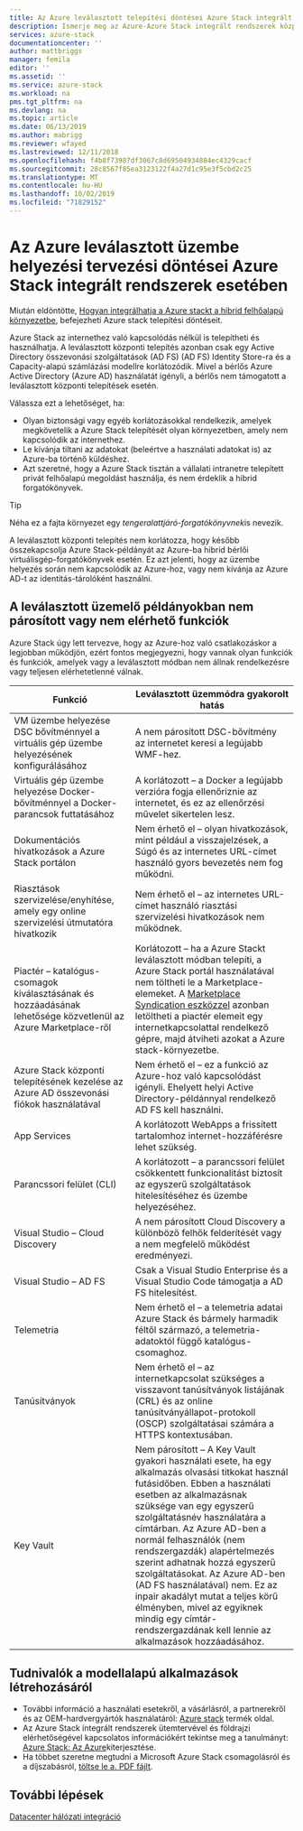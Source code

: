 ```yaml
---
title: Az Azure leválasztott telepítési döntései Azure Stack integrált rendszerek esetében | Microsoft Docs
description: Ismerje meg az Azure-Azure Stack integrált rendszerek központi telepítését és a megfontolandó tervezési döntéseket.
services: azure-stack
documentationcenter: ''
author: mattbriggs
manager: femila
editor: ''
ms.assetid: ''
ms.service: azure-stack
ms.workload: na
pms.tgt_pltfrm: na
ms.devlang: na
ms.topic: article
ms.date: 06/13/2019
ms.author: mabrigg
ms.reviewer: wfayed
ms.lastreviewed: 12/11/2018
ms.openlocfilehash: f4b8f73987df3067c8d69504934884ec4329cacf
ms.sourcegitcommit: 28c8567f85ea3123122f4a27d1c95e3f5cbd2c25
ms.translationtype: MT
ms.contentlocale: hu-HU
ms.lasthandoff: 10/02/2019
ms.locfileid: "71829152"
---
```

# <a name="azure-disconnected-deployment-planning-decisions-for-azure-stack-integrated-systems"></a>Az Azure leválasztott üzembe helyezési tervezési döntései Azure Stack integrált rendszerek esetében
Miután eldöntötte, [Hogyan integrálhatja a Azure stackt a hibrid felhőalapú környezetbe](azure-stack-connection-models.md), befejezheti Azure stack telepítési döntéseit.

Azure Stack az internethez való kapcsolódás nélkül is telepítheti és használhatja. A leválasztott központi telepítés azonban csak egy Active Directory összevonási szolgáltatások (AD FS) (AD FS) Identity Store-ra és a Capacity-alapú számlázási modellre korlátozódik. Mivel a bérlős Azure Active Directory (Azure AD) használatát igényli, a bérlős nem támogatott a leválasztott központi telepítések esetén.

Válassza ezt a lehetőséget, ha:
- Olyan biztonsági vagy egyéb korlátozásokkal rendelkezik, amelyek megkövetelik a Azure Stack telepítését olyan környezetben, amely nem kapcsolódik az internethez.
- Le kívánja tiltani az adatokat (beleértve a használati adatokat is) az Azure-ba történő küldéshez.
- Azt szeretné, hogy a Azure Stack tisztán a vállalati intranetre telepített privát felhőalapú megoldást használja, és nem érdeklik a hibrid forgatókönyvek.

> [!TIP]
> Néha ez a fajta környezet egy *tengeralattjáró-forgatókönyvnek*is nevezik.

A leválasztott központi telepítés nem korlátozza, hogy később összekapcsolja Azure Stack-példányát az Azure-ba hibrid bérlői virtuálisgép-forgatókönyvek esetén. Ez azt jelenti, hogy az üzembe helyezés során nem kapcsolódik az Azure-hoz, vagy nem kívánja az Azure AD-t az identitás-tárolóként használni.

## <a name="features-that-are-impaired-or-unavailable-in-disconnected-deployments"></a>A leválasztott üzemelő példányokban nem párosított vagy nem elérhető funkciók 
Azure Stack úgy lett tervezve, hogy az Azure-hoz való csatlakozáskor a legjobban működjön, ezért fontos megjegyezni, hogy vannak olyan funkciók és funkciók, amelyek vagy a leválasztott módban nem állnak rendelkezésre vagy teljesen elérhetetlenné válnak.

|Funkció|Leválasztott üzemmódra gyakorolt hatás|
|-----|-----|
|VM üzembe helyezése DSC bővítménnyel a virtuális gép üzembe helyezésének konfigurálásához|A nem párosított DSC-bővítmény az internetet keresi a legújabb WMF-hez.|
|Virtuális gép üzembe helyezése Docker-bővítménnyel a Docker-parancsok futtatásához|A korlátozott – a Docker a legújabb verzióra fogja ellenőriznie az internetet, és ez az ellenőrzési művelet sikertelen lesz.|
|Dokumentációs hivatkozások a Azure Stack portálon|Nem érhető el – olyan hivatkozások, mint például a visszajelzések, a Súgó és az internetes URL-címet használó gyors bevezetés nem fog működni.|
|Riasztások szervizelése/enyhítése, amely egy online szervizelési útmutatóra hivatkozik|Nem érhető el – az internetes URL-címet használó riasztási szervizelési hivatkozások nem működnek.|
|Piactér – katalógus-csomagok kiválasztásának és hozzáadásának lehetősége közvetlenül az Azure Marketplace-ről|Korlátozott – ha a Azure Stackt leválasztott módban telepíti, a Azure Stack portál használatával nem töltheti le a Marketplace-elemeket. A [Marketplace Syndication eszközzel](azure-stack-download-azure-marketplace-item.md) azonban letöltheti a piactér elemeit egy internetkapcsolattal rendelkező gépre, majd átviheti azokat a Azure stack-környezetbe.|
|Azure Stack központi telepítésének kezelése az Azure AD összevonási fiókok használatával|Nem érhető el – ez a funkció az Azure-hoz való kapcsolódást igényli. Ehelyett helyi Active Directory-példánnyal rendelkező AD FS kell használni.|
|App Services|A korlátozott WebApps a frissített tartalomhoz internet-hozzáférésre lehet szükség.|
|Parancssori felület (CLI)|A korlátozott – a parancssori felület csökkentett funkcionalitást biztosít az egyszerű szolgáltatások hitelesítéséhez és üzembe helyezéséhez.|
|Visual Studio – Cloud Discovery|A nem párosított Cloud Discovery a különböző felhők felderítését vagy a nem megfelelő működést eredményezi.|
|Visual Studio – AD FS|Csak a Visual Studio Enterprise és a Visual Studio Code támogatja a AD FS hitelesítést.
Telemetria|Nem érhető el – a telemetria adatai Azure Stack és bármely harmadik féltől származó, a telemetria-adatoktól függő katalógus-csomaghoz.|
|Tanúsítványok|Nem érhető el – az internetkapcsolat szükséges a visszavont tanúsítványok listájának (CRL) és az online tanúsítványállapot-protokoll (OSCP) szolgáltatásai számára a HTTPS kontextusában.|
|Key Vault|Nem párosított – A Key Vault gyakori használati esete, ha egy alkalmazás olvasási titkokat használ futásidőben. Ebben a használati esetben az alkalmazásnak szüksége van egy egyszerű szolgáltatásnév használatára a címtárban. Az Azure AD-ben a normál felhasználók (nem rendszergazdák) alapértelmezés szerint adhatnak hozzá egyszerű szolgáltatásokat. Az Azure AD-ben (AD FS használatával) nem. Ez az inpair akadályt mutat a teljes körű élményben, mivel az egyiknek mindig egy címtár-rendszergazdának kell lennie az alkalmazások hozzáadásához.

## <a name="learn-more"></a>Tudnivalók a modellalapú alkalmazások létrehozásáról
- További információ a használati esetekről, a vásárlásról, a partnerekről és az OEM-hardvergyártók használatáról: [Azure stack](https://azure.microsoft.com/overview/azure-stack/) termék oldal.
- Az Azure Stack integrált rendszerek ütemtervével és földrajzi elérhetőségével kapcsolatos információkért tekintse meg a tanulmányt: [Azure Stack: Az Azure](https://azure.microsoft.com/resources/azure-stack-an-extension-of-azure/)kiterjesztése. 
- Ha többet szeretne megtudni a Microsoft Azure Stack csomagolásról és a díjszabásról, [töltse le a. PDF fájlt](https://azure.microsoft.com/mediahandler/files/resourcefiles/5bc3f30c-cd57-4513-989e-056325eb95e1/Azure-Stack-packaging-and-pricing-datasheet.pdf). 

## <a name="next-steps"></a>További lépések
[Datacenter hálózati integráció](azure-stack-network.md)
